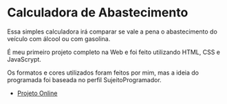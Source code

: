 # Calculadora de Abastecimento

Essa simples calculadora irá comparar se vale a pena o abastecimento do veículo com álcool ou com gasolina.

É meu primeiro projeto completo na Web e foi feito utilizando HTML, CSS e JavaScrypt.

Os formatos e cores utilizados foram feitos por mim, mas a ideia do programada foi baseada no perfil SujeitoProgramador.

* [Projeto Online](https://mgomesr.github.io/abastecimento-calc/index.html)